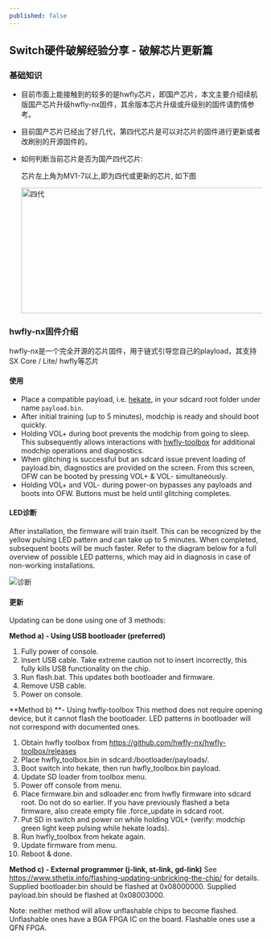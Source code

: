 ```yaml
---
published: false
---
```

## Switch硬件破解经验分享 - 破解芯片更新篇

### 基础知识

- 目前市面上能接触到的较多的是hwfly芯片，即国产芯片，本文主要介绍续航版国产芯片升级hwfly-nx固件，其余版本芯片升级或升级别的固件请酌情参考。

- 目前国产芯片已经出了好几代，第四代芯片是可以对芯片的固件进行更新或者改刷别的开源固件的。

- 如何判断当前芯片是否为国产四代芯片:

  芯片左上角为MV1-7以上,即为四代或更新的芯片, 如下图

  <img src="https://raw.githubusercontent.com/sthetix/DIAGRAM/main/Flashable-Core-SWD.jpg" width="600" height="250" alt="四代"/>

### hwfly-nx固件介绍

  hwfly-nx是一个完全开源的芯片固件，用于链式引导您自己的playload，其支持SX Core / Lite/ hwfly等芯片

#### 使用

  - Place a compatible payload, i.e. [hekate](https://github.com/CTCaer/hekate/releases), in your sdcard root folder under name `payload.bin`.
  - After initial training (up to 5 minutes), modchip is ready and should boot quickly.
  - Holding VOL+ during boot prevents the modchip from going to sleep. This subsequently allows interactions with [hwfly-toolbox](https://github.com/hwfly-nx/hwfly-toolbox) for additional modchip operations and diagnostics.
  - When glitching is successful but an sdcard issue prevent loading of payload.bin, diagnostics are provided on the screen. From this screen, OFW can be booted by pressing VOL+ & VOL- simultaneously.
  - Holding VOL+ and VOL- during power-on bypasses any payloads and boots into OFW. Buttons must be held until glitching completes.

#### LED诊断

  After installation, the firmware will train itself. This can be recognized by the yellow pulsing LED pattern and can take up to 5 minutes. When completed, subsequent boots will be much faster. Refer to the diagram below for a full overview of possible LED patterns, which may aid in diagnosis in case of non-working installations.

  ![诊断](https://camo.githubusercontent.com/e8cfc33ee7e8bd08187148d993425f666bd009369495233e25929e1ca79eee67/68747470733a2f2f692e696d6775722e636f6d2f6e48596e4266752e676966)

#### 更新

  Updating can be done using one of 3 methods:

  **Method a) - Using USB bootloader (preferred)**

  1. Fully power of console.
  2. Insert USB cable. Take extreme caution not to insert incorrectly, this fully kills USB functionality on the chip.
  3. Run flash.bat. This updates both bootloader and firmware.
  4. Remove USB cable.
  5. Power on console.

  **Method b) **- Using hwfly-toolbox This method does not require opening device, but it cannot flash the bootloader. LED patterns in bootloader will not correspond with documented ones.

  1. Obtain hwfly toolbox from https://github.com/hwfly-nx/hwfly-toolbox/releases
  2. Place hwfly_toolbox.bin in sdcard:/bootloader/payloads/.
  3. Boot switch into hekate, then run hwfly_toolbox.bin payload.
  4. Update SD loader from toolbox menu.
  5. Power off console from menu.
  6. Place firmware.bin and sdloader.enc from hwfly firmware into sdcard root. Do not do so earlier. If you have previously flashed a beta firmware, also create empty file .force_update in sdcard root.
  7. Put SD in switch and power on while holding VOL+ (verify: modchip green light keep pulsing while hekate loads).
  8. Run hwfly_toolbox from hekate again.
  9. Update firmware from menu.
  10. Reboot & done.

  **Method c) - External programmer (j-link, st-link, gd-link)** See https://www.sthetix.info/flashing-updating-unbricking-the-chip/ for details. Supplied bootloader.bin should be flashed at 0x08000000. Supplied payload.bin should be flashed at 0x08003000.

  Note: neither method will allow unflashable chips to become flashed. Unflashable ones have a BGA FPGA IC on the board. Flashable ones use a QFN FPGA.
